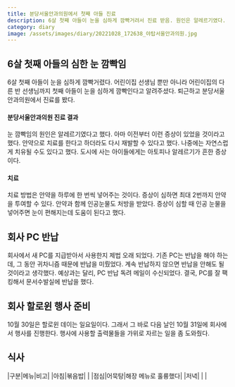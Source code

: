 ```yaml
---
title: 분당서울안과의원에서 첫째 아들 진료
description: 6살 첫째 아들이 눈을 심하게 깜빡거려서 진료 받음. 원인은 알레르기였다.
category: diary
image: /assets/images/diary/20221028_172638_야탑서울안과의원.jpg
---
```


6살 첫째 아들의 심한 눈 깜빡임
---
6살 첫째 아들이 눈을 심하게 깜빡거렸다. 
어린이집 선생님 뿐만 아니라 어린이집의 다른 반 선생님까지 
첫째 아들이 눈을 심하게 깜빡인다고 알려주셨다. 
퇴근하고 분당서울안과의원에서 진료를 봤다. 


#### 분당서울안과의원 진료 결과
눈 깜빡임의 원인은 알레르기였다고 했다. 
아마 이전부터 이런 증상이 있었을 것이라고 했다. 
안약으로 치료를 한다고 하더라도 다시 재발할 수 있다고 했다. 
나중에는 자연스럽게 치유될 수도 있다고 했다. 
도시에 사는 아이들에게는 아토피나 알레르기가 흔한 증상이다. 


#### 치료
치료 방법은 안약을 하루에 한 번씩 넣어주는 것이다. 
증상이 심하면 최대 2번까지 안약을 투여할 수 있다. 
안약과 함께 인공눈물도 처방을 받았다. 
증상이 심할 때 인공 눈물을 넣어주면 눈이 편해지는데 도움이 된다고 했다. 


회사 PC 반납
---
회사에서 새 PC를 지급받아서 사용한지 제법 오래 되었다. 
기존 PC는 반납을 해야 하는데, 그 동안 귀차니즘 때문에 반납을 미뤘었다. 
계속 반납하지 않으면 반납을 안해도 될 것이라고 생각했다. 
예상과는 달리, PC 반납 독려 메일이 수신되었다. 
결국, PC를 잘 팩킹해서 문서수발실에 반납을 했다. 


회사 할로윈 행사 준비
---
10월 30일은 할로윈 데이는 일요일이다. 
그래서 그 바로 다음 날인 10월 31일에 회사에서 행사를 진행한다. 
행사에 사용할 출력물들을 가위로 자르는 일을 좀 도와줬다. 


식사
---

|구분|메뉴|비고|
|아침|볶음밥|   |
|점심|어묵탕|해장 메뉴로 훌륭했다|
|저녁|   |   |
